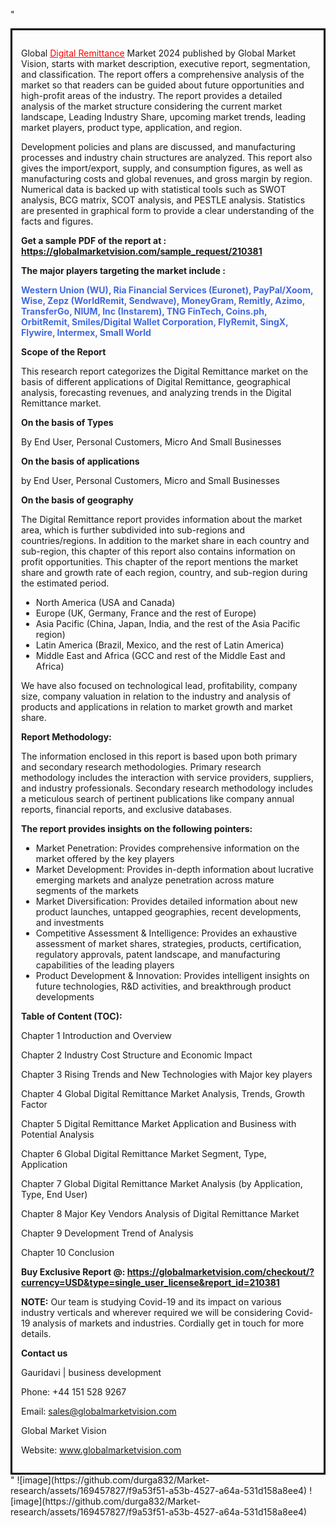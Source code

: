 "<div style='border: 3px solid black; padding: 1em;'>

Global <a style='color: #ff0000;' href='https://globalmarketvision.com/reports/global-digital-remittance-market/210381'>Digital Remittance</a> Market 2024 published by Global Market Vision, starts with market description, executive report, segmentation, and classification. The report offers a comprehensive analysis of the market so that readers can be guided about future opportunities and high-profit areas of the industry. The report provides a detailed analysis of the market structure considering the current market landscape, Leading Industry Share, upcoming market trends, leading market players, product type, application, and region.

Development policies and plans are discussed, and manufacturing processes and industry chain structures are analyzed. This report also gives the import/export, supply, and consumption figures, as well as manufacturing costs and global revenues, and gross margin by region. Numerical data is backed up with statistical tools such as SWOT analysis, BCG matrix, SCOT analysis, and PESTLE analysis. Statistics are presented in graphical form to provide a clear understanding of the facts and figures.

<strong>Get a sample PDF of the report at </strong><strong>:</strong><strong> <a style='color: #ff0000;' href='https://globalmarketvision.com/sample_request/210381?utm_source=linkedinPulse&utm_medium=Durga&utm_campaign=Durga'><strong>https://globalmarketvision.com/sample_request/210381</strong></a></strong>

<strong>The major players targeting the market include :</strong>

<strong style='color: #4169e1;'>Western Union (WU), Ria Financial Services (Euronet), PayPal/Xoom, Wise, Zepz (WorldRemit, Sendwave), MoneyGram, Remitly, Azimo, TransferGo, NIUM, Inc (Instarem), TNG FinTech, Coins.ph, OrbitRemit, Smiles/Digital Wallet Corporation, FlyRemit, SingX, Flywire, Intermex, Small World</strong>

<strong>Scope of the Report</strong>

This research report categorizes the Digital Remittance market on the basis of different applications of Digital Remittance, geographical analysis, forecasting revenues, and analyzing trends in the Digital Remittance market.

<strong>On the basis of Types</strong>

By End User, Personal Customers, Micro And Small Businesses

<strong>On the basis of applications</strong>

by End User, Personal Customers, Micro and Small Businesses

<strong>On the basis of geography</strong>

The Digital Remittance report provides information about the market area, which is further subdivided into sub-regions and countries/regions. In addition to the market share in each country and sub-region, this chapter of this report also contains information on profit opportunities. This chapter of the report mentions the market share and growth rate of each region, country, and sub-region during the estimated period.
<ul>
  <li>North America (USA and Canada)</li>
  <li>Europe (UK, Germany, France and the rest of Europe)</li>
  <li>Asia Pacific (China, Japan, India, and the rest of the Asia Pacific region)</li>
  <li>Latin America (Brazil, Mexico, and the rest of Latin America)</li>
  <li>Middle East and Africa (GCC and rest of the Middle East and Africa)</li>
</ul>
We have also focused on technological lead, profitability, company size, company valuation in relation to the industry and analysis of products and applications in relation to market growth and market share.

<strong>Report Methodology:</strong>

The information enclosed in this report is based upon both primary and secondary research methodologies. Primary research methodology includes the interaction with service providers, suppliers, and industry professionals. Secondary research methodology includes a meticulous search of pertinent publications like company annual reports, financial reports, and exclusive databases.

<strong>The report provides insights on the following pointers:</strong>
<ul>
  <li>Market Penetration: Provides comprehensive information on the market offered by the key players</li>
  <li>Market Development: Provides in-depth information about lucrative emerging markets and analyze penetration across mature segments of the markets</li>
  <li>Market Diversification: Provides detailed information about new product launches, untapped geographies, recent developments, and investments</li>
  <li>Competitive Assessment &amp; Intelligence: Provides an exhaustive assessment of market shares, strategies, products, certification, regulatory approvals, patent landscape, and manufacturing capabilities of the leading players</li>
  <li>Product Development &amp; Innovation: Provides intelligent insights on future technologies, R&amp;D activities, and breakthrough product developments</li>
</ul>
<strong>Table of Content (TOC): </strong>

Chapter 1 Introduction and Overview

Chapter 2 Industry Cost Structure and Economic Impact

Chapter 3 Rising Trends and New Technologies with Major key players

Chapter 4 Global Digital Remittance Market Analysis, Trends, Growth Factor

Chapter 5 Digital Remittance Market Application and Business with Potential Analysis

Chapter 6 Global Digital Remittance Market Segment, Type, Application

Chapter 7 Global Digital Remittance Market Analysis (by Application, Type, End User)

Chapter 8 Major Key Vendors Analysis of Digital Remittance Market

Chapter 9 Development Trend of Analysis

Chapter 10 Conclusion

<strong>Buy Exclusive Report @: <strong><a style='color: #ff0000;' href='https://globalmarketvision.com/checkout/?currency=USD&type=single_user_license&report_id=210381?utm_source=linkedinPulse&utm_medium=Durga&utm_campaign=Durga'>https://globalmarketvision.com/checkout/?currency=USD&type=single_user_license&report_id=210381</a></strong></strong>

<strong>NOTE:</strong> Our team is studying Covid-19 and its impact on various industry verticals and wherever required we will be considering Covid-19 analysis of markets and industries. Cordially get in touch for more details.

<strong>Contact us</strong>

Gauridavi | business development

Phone: +44 151 528 9267

Email: <a href='mailto:sales@globalmarketvision.com'>sales@globalmarketvision.com</a>

Global Market Vision

Website: <a href='http://www.globalmarketvision.com/'>www.globalmarketvision.com</a>

</div>"
![image](https://github.com/durga832/Market-research/assets/169457827/f9a53f51-a53b-4527-a64a-531d158a8ee4)
![image](https://github.com/durga832/Market-research/assets/169457827/f9a53f51-a53b-4527-a64a-531d158a8ee4)
